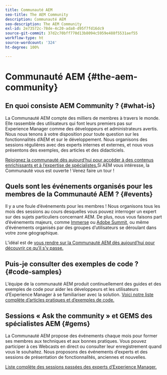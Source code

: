 ```yaml
---
title: Communauté AEM
seo-title: The AEM Community
description: Communauté AEM
seo-description: The AEM Community
exl-id: 2e73572c-78de-4c20-ada8-d95f7fd16dc9
source-git-commit: 37d2c70bff770d13b8094c5959e488f5531aef55
workflow-type: ht
source-wordcount: '324'
ht-degree: 100%

---
```


# Communauté AEM {#the-aem-community}

## En quoi consiste AEM Community ? {#what-is}

La Communauté AEM compte des milliers de membres à travers le monde. Elle rassemble des utilisateurs qui font leurs premiers pas sur Experience Manager comme des développeurs et administrateurs avertis.  Nous nous tenons à votre disposition pour toute question sur les fonctionnalités d’AEM et sur le développement. Nous organisons des sessions régulières avec des experts internes et externes, et nous vous présentons des exemples, des articles et des didacticiels.

[Rejoignez la communauté dès aujourd’hui pour accéder à des contenus enrichissants et à l’expertise de spécialistes.](https://experienceleaguecommunities.adobe.com/t5/adobe-experience-manager/ct-p/adobe-experience-manager-community?profile.language=fr)Si AEM vous intéresse, la Communauté vous est ouverte ! Venez faire un tour !

## Quels sont les événements organisés pour les membres de la Communauté AEM ? {#events}

Il y a une foule d’événements pour les membres ! Nous organisons tous les mois des sessions au cours desquelles vous pouvez interroger un expert sur des sujets particuliers concernant AEM. De plus, nous vous faisons part d’événements majeurs, comme [Immerse](https://help-forums.adobe.com/content/adobeforums/en/experience-manager-forum/adobe-experience-manager.topic.html/forum__fb7p-the_immerseagendai.html) ou [Adobe Summit](https://summit.adobe.com/na/?promoid=6JMR7JQY&amp;mv=other), ou même d’événements organisés par des groupes d’utilisateurs se déroulant dans votre zone géographique.

L’idéal est de [vous rendre sur la Communauté AEM dès aujourd’hui pour découvrir ce qu’il s’y passe.](https://help-forums.adobe.com/content/adobeforums/en/experience-manager-forum/adobe-experience-manager.html)

## Puis-je consulter des exemples de code ? {#code-samples}

L’équipe de la communauté AEM produit continuellement des guides et des exemples de code pour aider les développeurs et les utilisateurs d’Experience Manager à se familiariser avec la solution. [Voici notre liste complète d’articles pratiques et d’exemples de code.](https://helpx.adobe.com/fr/experience-manager/topics/how-to.html)

## Sessions « Ask the community » et GEMS des spécialistes AEM {#gems}

La Communauté AEM propose des événements chaque mois pour former ses membres aux techniques et aux bonnes pratiques. Vous pouvez participer à ces Webcasts en direct ou consulter leur enregistrement quand vous le souhaitez. Nous proposons des événements d’experts et des sessions de présentation de fonctionnalités, anciennes et nouvelles.

[Liste complète des sessions passées des experts d’Experience Manager.](https://helpx.adobe.com/experience-manager/kt/eseminars/ask-the-expert/atace-index.html)

